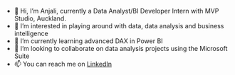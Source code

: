 - 👋 Hi, I’m Anjali, currently a Data Analyst/BI Developer Intern with MVP Studio, Auckland.
- 👀 I’m interested in playing around with data, data analysis and business intelligence
- 🌱 I’m currently learning advanced DAX in Power BI
- 💞️ I’m looking to collaborate on data analysis projects using the Microsoft Suite
- 📫 You can reach me on [LinkedIn](https://www.linkedin.com/in/m-anjali/) 

<!---
aj-menon/aj-menon is a ✨ special ✨ repository because its `README.md` (this file) appears on your GitHub profile.
You can click the Preview link to take a look at your changes.
--->
